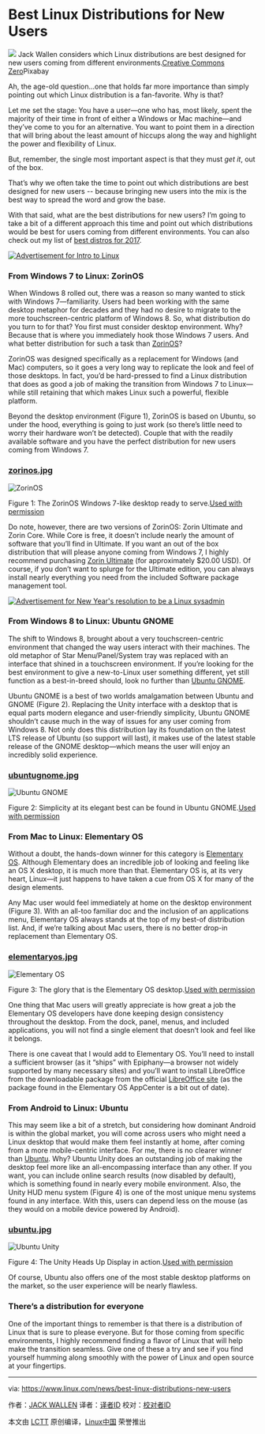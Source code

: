 Best Linux Distributions for New Users
============================================================

 ![](https://www.linux.com/sites/lcom/files/styles/rendered_file/public/distros-new-users.jpg?itok=Prp88H71) 
Jack Wallen considers which Linux distributions are best designed for new users coming from different environments.[Creative Commons Zero][5]Pixabay

Ah, the age-old question...one that holds far more importance than simply pointing out which Linux distribution is a fan-favorite. Why is that?

Let me set the stage: You have a user—one who has, most likely, spent the majority of their time in front of either a Windows or Mac machine—and they’ve come to you for an alternative. You want to point them in a direction that will bring about the least amount of hiccups along the way and highlight the power and flexibility of Linux.

But, remember, the single most important aspect is that they must _get it_, out of the box.

That’s why we often take the time to point out which distributions are best designed for new users -- because bringing new users into the mix is the best way to spread the word and grow the base. 

With that said, what are the best distributions for new users? I’m going to take a bit of a different approach this time and point out which distributions would be best for users coming from different environments. You can also check out my list of [best distros for 2017][11].

[
 ![Advertisement for Intro to Linux](https://www.linux.com/sites/lcom/files/styles/rendered_file/public/introtolinux_1_800x200.jpg?itok=VV8GZold "Advertisement for Intro to Linux") 
][12]

### From Windows 7 to Linux: ZorinOS

When Windows 8 rolled out, there was a reason so many wanted to stick with Windows 7—familiarity. Users had been working with the same desktop metaphor for decades and they had no desire to migrate to the more touchscreen-centric platform of Windows 8\. So, what distribution do you turn to for that? You first must consider desktop environment. Why? Because that is where you immediately hook those Windows 7 users. And what better distribution for such a task than [ZorinOS][13]?

ZorinOS was designed specifically as a replacement for Windows (and Mac) computers, so it goes a very long way to replicate the look and feel of those desktops. In fact, you’d be hard-pressed to find a Linux distribution that does as good a job of making the transition from Windows 7 to Linux—while still retaining that which makes Linux such a powerful, flexible platform.

Beyond the desktop environment (Figure 1), ZorinOS is based on Ubuntu, so under the hood, everything is going to just work (so there’s little need to worry their hardware won’t be detected). Couple that with the readily available software and you have the perfect distribution for new users coming from Windows 7.

### [zorinos.jpg][6]

 ![ZorinOS](https://www.linux.com/sites/lcom/files/styles/rendered_file/public/zorinos.jpg?itok=i970f1Id "ZorinOS") 

Figure 1: The ZorinOS Windows 7-like desktop ready to serve.[Used with permission][1]

Do note, however, there are two versions of ZorinOS: Zorin Ultimate and Zorin Core. While Core is free, it doesn’t include nearly the amount of software that you’ll find in Ultimate. If you want an out of the box distribution that will please anyone coming from Windows 7, I highly recommend purchasing [Zorin Ultimate][14] (for approximately $20.00 USD). Of course, if you don’t want to splurge for the Ultimate edition, you can always install nearly everything you need from the included Software package management tool.

[
 ![Advertisement for New Year&#039;s resolution to be a Linux sysadmin](https://www.linux.com/sites/lcom/files/styles/rendered_file/public/newyearsresolution_1_800x200.jpg?itok=BeGasy1I "Advertisement for New Year&#039;s resolution to be a Linux sysadmin") 
][15]

### From Windows 8 to Linux: Ubuntu GNOME

The shift to Windows 8, brought about a very touchscreen-centric environment that changed the way users interact with their machines. The old metaphor of Star Menu/Panel/System tray was replaced with an interface that shined in a touchscreen environment. If you’re looking for the best environment to give a new-to-Linux user something different, yet still function as a best-in-breed should, look no further than [Ubuntu GNOME][16].

Ubuntu GNOME is a best of two worlds amalgamation between Ubuntu and GNOME (Figure 2). Replacing the Unity interface with a desktop that is equal parts modern elegance and user-friendly simplicity, Ubuntu GNOME shouldn’t cause much in the way of issues for any user coming from Windows 8\. Not only does this distribution lay its foundation on the latest LTS release of Ubuntu (so support will last), it makes use of the latest stable release of the GNOME desktop—which means the user will enjoy an incredibly solid experience.  

### [ubuntugnome.jpg][7]

 ![Ubuntu GNOME](https://www.linux.com/sites/lcom/files/styles/rendered_file/public/ubuntugnome.jpg?itok=SNjA3y7T "Ubuntu GNOME") 

Figure 2: Simplicity at its elegant best can be found in Ubuntu GNOME.[Used with permission][2]

### From Mac to Linux: Elementary OS

Without a doubt, the hands-down winner for this category is [Elementary OS][17]. Although Elementary does an incredible job of looking and feeling like an OS X desktop, it is much more than that. Elementary OS is, at its very heart, Linux—it just happens to have taken a cue from OS X for many of the design elements.

Any Mac user would feel immediately at home on the desktop environment (Figure 3). With an all-too familiar doc and the inclusion of an applications menu, Elementary OS always stands at the top of my best-of distribution list. And, if we’re talking about Mac users, there is no better drop-in replacement than Elementary OS.

### [elementaryos.jpg][8]

 ![Elementary OS](https://www.linux.com/sites/lcom/files/styles/rendered_file/public/elementaryos.jpg?itok=qaXRClRM "Elementary OS") 

Figure 3: The glory that is the Elementary OS desktop.[Used with permission][3]

One thing that Mac users will greatly appreciate is how great a job the Elementary OS developers have done keeping design consistency throughout the desktop. From the dock, panel, menus, and included applications, you will not find a single element that doesn’t look and feel like it belongs.

There is one caveat that I would add to Elementary OS. You’ll need to install a sufficient browser (as it “ships” with Epiphany—a browser not widely supported by many necessary sites) and you’ll want to install LibreOffice from the downloadable package from the official [LibreOffice site][18] (as the package found in the Elementary OS AppCenter is a bit out of date).

### From Android to Linux: Ubuntu 

This may seem like a bit of a stretch, but considering how dominant Android is within the global market, you will come across users who might need a Linux desktop that would make them feel instantly at home, after coming from a more mobile-centric interface. For me, there is no clearer winner than [Ubuntu][19]. Why? Ubuntu Unity does an outstanding job of making the desktop feel more like an all-encompassing interface than any other. If you want, you can include online search results (now disabled by default), which is something found in nearly every mobile environment. Also, the Unity HUD menu system (Figure 4) is one of the most unique menu systems found in any interface. With this, users can depend less on the mouse (as they would on a mobile device powered by Android).

### [ubuntu.jpg][9]

 ![Ubuntu Unity](https://www.linux.com/sites/lcom/files/styles/rendered_file/public/ubuntu.jpg?itok=HsvBJAIN "Ubuntu Unity") 

Figure 4: The Unity Heads Up Display in action.[Used with permission][4]

Of course, Ubuntu also offers one of the most stable desktop platforms on the market, so the user experience will be nearly flawless.

### There’s a distribution for everyone

One of the important things to remember is that there is a distribution of Linux that is sure to please everyone. But for those coming from specific environments, I highly recommend finding a flavor of Linux that will help make the transition seamless. Give one of these a try and see if you find yourself humming along smoothly with the power of Linux and open source at your fingertips.

--------------------------------------------------------------------------------

via: https://www.linux.com/news/best-linux-distributions-new-users

作者：[JACK WALLEN][a]
译者：[译者ID](https://github.com/译者ID)
校对：[校对者ID](https://github.com/校对者ID)

本文由 [LCTT](https://github.com/LCTT/TranslateProject) 原创编译，[Linux中国](https://linux.cn/) 荣誉推出

[a]:https://www.linux.com/users/jlwallen
[1]:https://www.linux.com/licenses/category/used-permission
[2]:https://www.linux.com/licenses/category/used-permission
[3]:https://www.linux.com/licenses/category/used-permission
[4]:https://www.linux.com/licenses/category/used-permission
[5]:https://www.linux.com/licenses/category/creative-commons-zero
[6]:https://www.linux.com/files/images/zorinosjpg
[7]:https://www.linux.com/files/images/ubuntugnomejpg
[8]:https://www.linux.com/files/images/elementaryosjpg-1
[9]:https://www.linux.com/files/images/ubuntujpg
[10]:https://www.linux.com/files/images/distros-new-usersjpg
[11]:https://www.linux.com/news/learn/sysadmin/best-linux-distributions-2017
[12]:http://bit.ly/2jJgK0Q
[13]:https://zorinos.com/
[14]:https://zorinos.com/download/#ultimate
[15]:https://training.linuxfoundation.org/certification/lfcs?utm_source=linux-inline-ad&utm_campaign=new-users-2017&utm_medium=online-advertising&utm_content=new-year
[16]:https://ubuntugnome.org/
[17]:https://elementary.io/
[18]:http://www.libreoffice.org/download/libreoffice-fresh/
[19]:https://www.ubuntu.com/
